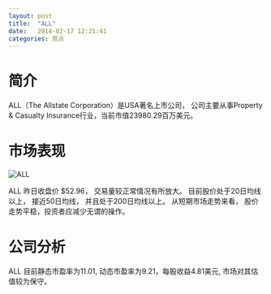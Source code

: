 ```yaml
---
layout: post
title:  "ALL"
date:   2014-02-17 12:21:41
categories: 观点
---
```


# 简介
ALL（The Allstate Corporation）是USA著名上市公司，
公司主要从事Property & Casualty Insurance行业，当前市值23980.29百万美元。

# 市场表现

![ALL](http://finviz.com/chart.ashx?t=ALL&ty=c&ta=1&p=d&s=l)

ALL 昨日收盘价 $52.96，
交易量较正常情况有所放大。
目前股价处于20日均线以上，
接近50日均线，
并且处于200日均线以上。
从短期市场走势来看，
股价走势平稳，投资者应减少无谓的操作。

# 公司分析
ALL 目前静态市盈率为11.01, 动态市盈率为9.21，每股收益4.81美元,
市场对其估值较为保守。
